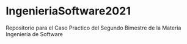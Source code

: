 # IngenieriaSoftware2021
Repositorio para el Caso Practico del Segundo Bimestre de la Materia Ingeniería de Software
